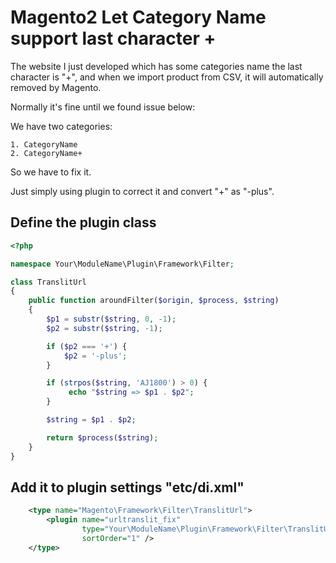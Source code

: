 <!--
Categories = ["Development", "Magento"]
Description = ""
Tags = ["Development", "Magento"]
date = "2016-12-12T21:47:31-08:00"
title = "Magento2 Let Category Name support last character +"
-->

# Magento2 Let Category Name support last character +

The website I just developed which has some categories name the last character is "+", and when we import product from CSV, it will automatically removed by Magento. 

Normally it's fine until we found issue below:

We have two categories:
```shell
1. CategoryName
2. CategoryName+
```
So we have to fix it.

Just simply using plugin to correct it and convert "+" as "-plus".

## Define the plugin class

```php
<?php

namespace Your\ModuleName\Plugin\Framework\Filter;

class TranslitUrl
{
    public function aroundFilter($origin, $process, $string)
    {
        $p1 = substr($string, 0, -1);
        $p2 = substr($string, -1);

        if ($p2 === '+') {
            $p2 = '-plus';
        }

        if (strpos($string, 'AJ1800') > 0) {
             echo "$string => $p1 . $p2";
        }

        $string = $p1 . $p2;

        return $process($string);
    }
}
```

## Add it to plugin settings "etc/di.xml"
```xml
    <type name="Magento\Framework\Filter\TranslitUrl">
        <plugin name="urltranslit_fix"
                type="Your\ModuleName\Plugin\Framework\Filter\TranslitUrl"
                sortOrder="1" />
    </type>
```

